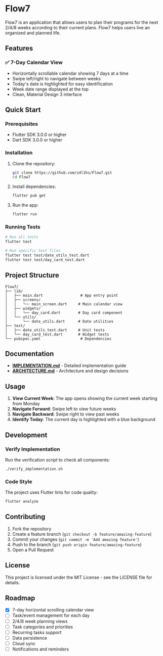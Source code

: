 # Flow7

Flow7 is an application that allows users to plan their programs for the next 2/4/8 weeks according to their current plans. Flow7 helps users live an organized and planned life.

## Features

### ✅ 7-Day Calendar View
- Horizontally scrollable calendar showing 7 days at a time
- Swipe left/right to navigate between weeks
- Today's date is highlighted for easy identification
- Week date range displayed at the top
- Clean, Material Design 3 interface

## Quick Start

### Prerequisites
- Flutter SDK 3.0.0 or higher
- Dart SDK 3.0.0 or higher

### Installation

1. Clone the repository:
   ```bash
   git clone https://github.com/s4l1hs/Flow7.git
   cd Flow7
   ```

2. Install dependencies:
   ```bash
   flutter pub get
   ```

3. Run the app:
   ```bash
   flutter run
   ```

### Running Tests

```bash
# Run all tests
flutter test

# Run specific test files
flutter test test/date_utils_test.dart
flutter test test/day_card_test.dart
```

## Project Structure

```
Flow7/
├── lib/
│   ├── main.dart                 # App entry point
│   ├── screens/
│   │   └── main_screen.dart     # Main calendar view
│   ├── widgets/
│   │   └── day_card.dart        # Day card component
│   └── utils/
│       └── date_utils.dart      # Date utilities
├── test/
│   ├── date_utils_test.dart     # Unit tests
│   └── day_card_test.dart       # Widget tests
└── pubspec.yaml                  # Dependencies
```

## Documentation

- **[IMPLEMENTATION.md](IMPLEMENTATION.md)** - Detailed implementation guide
- **[ARCHITECTURE.md](ARCHITECTURE.md)** - Architecture and design decisions

## Usage

1. **View Current Week**: The app opens showing the current week starting from Monday
2. **Navigate Forward**: Swipe left to view future weeks
3. **Navigate Backward**: Swipe right to view past weeks
4. **Identify Today**: The current day is highlighted with a blue background

## Development

### Verify Implementation

Run the verification script to check all components:

```bash
./verify_implementation.sh
```

### Code Style

The project uses Flutter lints for code quality:

```bash
flutter analyze
```

## Contributing

1. Fork the repository
2. Create a feature branch (`git checkout -b feature/amazing-feature`)
3. Commit your changes (`git commit -m 'Add amazing feature'`)
4. Push to the branch (`git push origin feature/amazing-feature`)
5. Open a Pull Request

## License

This project is licensed under the MIT License - see the LICENSE file for details.

## Roadmap

- [x] 7-day horizontal scrolling calendar view
- [ ] Task/event management for each day
- [ ] 2/4/8 week planning views
- [ ] Task categories and priorities
- [ ] Recurring tasks support
- [ ] Data persistence
- [ ] Cloud sync
- [ ] Notifications and reminders
